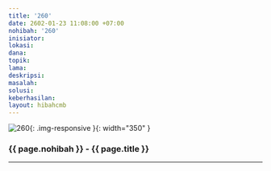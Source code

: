 ```yaml
---
title: '260'
date: 2602-01-23 11:08:00 +07:00
nohibah: '260'
inisiator:
lokasi:
dana:
topik:
lama:
deskripsi:
masalah:
solusi:
keberhasilan:
layout: hibahcmb
---
```


![260](/static/img/hibahcmb/260.png){: .img-responsive }{: width="350" }

### {{ page.nohibah }} - {{ page.title }}

---
